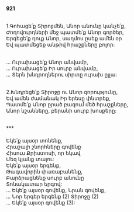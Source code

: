 **921**

\
1.Գոհացե՛ք Տիրոջմեն, Անոր անունը կանչե՛ք,\
Ժողովուրդների մեջ պատմե՛ք Անոր գործեր,\
Երգեցե՛ք դուք Անոր, սաղմոս ըսեք ամեն օր\
Եվ պատմեցեք անթիվ հրաշքները բոլոր:

\
 ... Ուրախացե՛ք Անոր անվամբ,\
 ... Ուրախացե՛ք Իր սուրբ անվամբ,\
 ... Տերն խնդրողներու սիրտը ուրախ ըլլա:

\
2.Խնդրեցե՛ք Տիրոջը ու Անոր զորությունը,\
Եվ ամեն ժամանակ Իր երեսը փնտրեք,\
Պատմե՛ք Անոր ըրած բազում մեծ հրաշքները,\
Անոր նշանները, բերանի սուրբ խոսքերը:

\
\*\*\*\
\
Եկե՛ք այսօր տոնենք,\
Հրաշալի շնորհները գովենք\
Հիսուս Քրիստոսի, որ եկավ\
Մեզ կյանք տալու:\
Եկե՛ք այսօր երգենք,\
Թագավորին փառաբանենք,\
Բարձրացնենք սուրբ անունը\
Տոնակատար երգով:\
 ... Եկե՛ք այսօր գովենք, Նրան գովենք,\
 ... Նոր երգեր երգենք (2) Տիրոջը (2)\
 ... Եկե՛ք այսօր գովենք (3):

